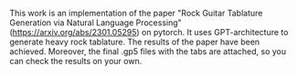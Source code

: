 This work is an implementation of the paper "Rock Guitar Tablature Generation via Natural Language Processing" (https://arxiv.org/abs/2301.05295) on pytorch. It uses GPT-architecture to generate heavy rock tablature. 
The results of the paper have been achieved. Moreover, the final .gp5 files with the tabs are attached, so you can check the results on your own.
